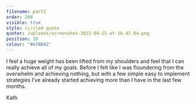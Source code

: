 ```yaml
---
filename: part2
order: 200
visible: true
style: circled quote
quoter: /uploads/screenshot-2022-04-15-at-16.47.04.png
position: 10
colour: "#e76042"
---
```

I feel a huge weight has been lifted from my shoulders and feel that I can really achieve all of my goals. Before I felt like I was floundering from the overwhelm and achieving nothing, but with a few simple easy to implement strategies I’ve already started achieving more than I have in the last few months.

Kath